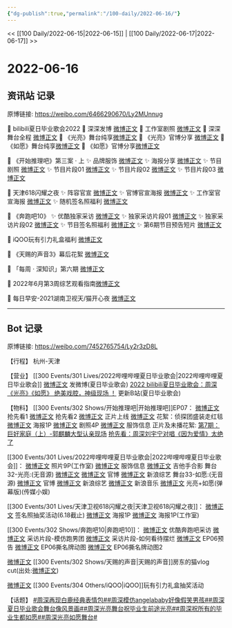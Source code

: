 ```yaml
---
{"dg-publish":true,"permalink":"/100-daily/2022-06-16/"}
---
```



<< [[100 Daily/2022-06-15\|2022-06-15]] | [[100 Daily/2022-06-17\|2022-06-17]] >>

# 2022-06-16

## 资讯站 记录

原博链接: https://weibo.com/6466290670/Ly2MUnnug

💫 bilibili夏日毕业歌会2022
🌿 深深发博 [微博正文](https://m.weibo.cn/6466290670/4781115565148051)
🌿 工作室剧照 [微博正文](https://m.weibo.cn/6466290670/4781074377605169)
🌿 深深舞台全程 [微博正文](https://m.weibo.cn/6466290670/4781104844248002)
🌿 《光亮》舞台纯享[微博正文](https://m.weibo.cn/6466290670/4781101858162937)
🌿 《光亮》官博分享 [微博正文](https://m.weibo.cn/6466290670/4781080483728193)
🌿 《如愿》舞台纯享[微博正文](https://m.weibo.cn/6466290670/4781091469398076)
🌿 《如愿》官博分享[微博正文](https://m.weibo.cn/6466290670/4781081263609977)

💫 《开始推理吧》第三案 · 上
✨ 品牌服饰 [微博正文](https://m.weibo.cn/6466290670/4780973382436218)
✨ 海报分享 [微博正文](https://m.weibo.cn/6466290670/4780926502961379)
✨ 节目剧照 [微博正文](https://m.weibo.cn/6466290670/4780932210362131)
✨ 节目片段01 [微博正文](https://m.weibo.cn/6466290670/4781112155178141)
✨ 节目片段02 [微博正文](https://m.weibo.cn/6466290670/4781043976504760)
✨ 节目片段03 [微博正文](https://m.weibo.cn/6466290670/4780927961533585)

💫 天津618闪耀之夜
✨ 阵容官宣 [微博正文](https://m.weibo.cn/6466290670/4781112968085987)
✨ 官博官宣海报 [微博正文](https://m.weibo.cn/6466290670/4780936779269017)
✨ 工作室官宣海报 [微博正文](https://m.weibo.cn/6466290670/4780930343898444)
✨ 随机签名照福利 [微博正文](https://m.weibo.cn/6466290670/4781032346227321)

💫 《奔跑吧10》
✨ 优酷独家采访 [微博正文](https://m.weibo.cn/6466290670/4780942659684369)
✨ 独家采访片段01 [微博正文](https://m.weibo.cn/6466290670/4780940902010204)
✨ 独家采访片段02 [微博正文](https://m.weibo.cn/6466290670/4780936145407015)
✨ 节目签名照福利 [微博正文](https://m.weibo.cn/6466290670/4780989912454100)
✨ 第6期节目预告短片 [微博正文](https://m.weibo.cn/6466290670/4780927202365953)

💫 iQOO玩有引力礼盒福利 [微博正文](https://m.weibo.cn/6466290670/4780996963337159)

💫 《天赐的声音3》幕后花絮 [微博正文](https://m.weibo.cn/6466290670/4780988749843464)

💫 「每周 · 深知识」第六期 [微博正文](https://m.weibo.cn/6466290670/4780958170222695)

💫 2022年6月第3周综艺观看指南[微博正文](https://m.weibo.cn/6466290670/4781061144579598)

💫 每日早安-2021湖南卫视天/猫开心夜 [微博正文](https://m.weibo.cn/6466290670/4780907087266015)

---
## Bot 记录

原博链接: https://weibo.com/7452765754/Ly2r3zD8L

【行程】
杭州-天津

【营业】
[[300 Events/301 Lives/2022哔哩哔哩夏日毕业歌会\|2022哔哩哔哩夏日毕业歌会]]
[微博正文](https://weibo.com/1736988591/Ly264umjV) 发微博(夏日毕业歌会)
[2022 bilibili夏日毕业歌会：周深《光亮》《如愿》 绝美戏腔，神级现场 ！](https://weibo.cn/sinaurl?u=https%3A%2F%2Fwww.bilibili.com%2Fbangumi%2Fplay%2Fep516463%2F) 更新B站(夏日毕业歌会)

【物料】
[[300 Events/302 Shows/开始推理吧\|开始推理吧]]EP07：
[微博正文](https://weibo.com/2162247381/LxNNFFyGc) 抢先看1
[微博正文](https://weibo.com/2162247381/LxNOWl5yo) 抢先看2
[微博正文](https://weibo.com/2162247381/Ly0he7wlA) 正片上线
[微博正文](https://weibo.com/2162247381/LxXh1kuFz) 花絮：侦探团盛装走红毯
[微博正文](https://weibo.com/2162247381/LxXevjjHM) 海报1P
[微博正文](https://weibo.com/2162247381/LxXoibnin) 剧照4P
[微博正文](https://weibo.com/7710473200/LxYlA6Gqy) 服饰信息
正片及未播花絮:
[第7期：巨好家庭（上）-郭麒麟大型认亲现场](https://weibo.cn/sinaurl?u=https%3A%2F%2Fm.v.qq.com%2Fplay.html%3Fcid%3Dmzc002003hn3xbd%26vid%3Dr0043wl1skd%26ptag%3Dv_qq_com%2523v.play.adaptor%25233%26n_version%3D2021)
[抢先看：周深刘宇宁对唱《因为爱情》太绝了](https://weibo.cn/sinaurl?u=https%3A%2F%2Fm.v.qq.com%2Fx%2Fm%2Fplay%3Fcid%3Dmzc002003hn3xbd%26vid%3Dp0043s12rvk%26ptag%3Dv_qq_com%2523v.play.adaptor%25233)

[[300 Events/301 Lives/2022哔哩哔哩夏日毕业歌会\|2022哔哩哔哩夏日毕业歌会]]：
[微博正文](https://weibo.com/7478855230/Ly14yu8dU) 照片9P(工作室)
[微博正文](https://m.weibo.cn/7710473200/4781123177547149) 服饰信息
[微博正文](https://m.weibo.cn/6083110602/4781125552052467) 吉他手合影
舞台32-光亮:(无音源)
[微博正文](https://weibo.com/1736988591/Ly264umjV)
[微博正文](https://weibo.com/6744306402/Ly1bIhKxi) 官博
[微博正文](https://weibo.com/1878335471/Ly1dAdhGi) 新浪综艺
舞台33-如愿:(无音源)
[微博正文](https://weibo.com/6744306402/Ly1dKdSjh) 官博
[微博正文](https://weibo.com/1878335471/Ly1f4Fkae) 新浪综艺
[微博正文](https://weibo.com/1266269835/Ly1hv70tk) 新浪音乐
[微博正文](https://weibo.com/2116890350/Ly1kJ5tCg) 光亮+如愿(弹幕版)(传媒小娱)

[[300 Events/301 Lives/天津卫视618闪耀之夜\|天津卫视618闪耀之夜]]：
[微博正文](https://weibo.com/1905859287/LxX8384Zc) 签名照抽奖活动(6.18截止)
[微博正文](https://weibo.com/1905859287/LxXpveEsd) 海报1P
[微博正文](https://weibo.com/7478855230/LxXk1u0Tb) 海报1P(工作室)

[[300 Events/302 Shows/奔跑吧10\|奔跑吧10]]：
[微博正文](https://weibo.com/1642904381/LxXuny1xI) 优酷奔跑吧采访
[微博正文](https://weibo.com/1642904381/LxXwp5XHk) 采访片段-模仿跑男团
[微博正文](https://weibo.com/1642904381/LxXyr25Mn) 采访片段-如何看待摆烂
[微博正文](https://weibo.com/5242381821/LxXgegjdx) EP06预告
[微博正文](https://weibo.com/5242381821/LxXBN2z8p) EP06撕名牌动图
[微博正文](https://weibo.com/5242381821/LxXEema1e) EP06撕名牌动图2

[微博正文](https://weibo.com/6466290670/LxYT0FiJy) [[300 Events/302 Shows/天赐的声音\|天赐的声音]]房东的猫vlog cut(出处:[微博正文](https://weibo.com/3908615569/LuEMGwsOR))

[微博正文](https://weibo.com/6960161079/LxXee6ExA) [[300 Events/304 Others/iQOO\|iQOO]]玩有引力礼盒抽奖活动

【话题】
[#周深再现白鹿经典表情包#](https://s.weibo.com/weibo?q=%23%E5%91%A8%E6%B7%B1%E5%86%8D%E7%8E%B0%E7%99%BD%E9%B9%BF%E7%BB%8F%E5%85%B8%E8%A1%A8%E6%83%85%E5%8C%85%23)[#周深模仿angelababy好像假笑男孩#](https://s.weibo.com/weibo?q=%23%E5%91%A8%E6%B7%B1%E6%A8%A1%E4%BB%BFangelababy%E5%A5%BD%E5%83%8F%E5%81%87%E7%AC%91%E7%94%B7%E5%AD%A9%23)[#周深夏日毕业歌会舞台像风景画#](https://s.weibo.com/weibo?q=%23%E5%91%A8%E6%B7%B1%E5%A4%8F%E6%97%A5%E6%AF%95%E4%B8%9A%E6%AD%8C%E4%BC%9A%E8%88%9E%E5%8F%B0%E5%83%8F%E9%A3%8E%E6%99%AF%E7%94%BB%23)[#周深光亮舞台祝毕业生前途光亮#](https://s.weibo.com/weibo?q=%23%E5%91%A8%E6%B7%B1%E5%85%89%E4%BA%AE%E8%88%9E%E5%8F%B0%E7%A5%9D%E6%AF%95%E4%B8%9A%E7%94%9F%E5%89%8D%E9%80%94%E5%85%89%E4%BA%AE%23)[#周深祝所有的毕业生都如愿#](https://s.weibo.com/weibo?q=%23%E5%91%A8%E6%B7%B1%E7%A5%9D%E6%89%80%E6%9C%89%E7%9A%84%E6%AF%95%E4%B8%9A%E7%94%9F%E9%83%BD%E5%A6%82%E6%84%BF%23)[#周深光亮如愿舞台#](https://s.weibo.com/weibo?q=%23%E5%91%A8%E6%B7%B1%E5%85%89%E4%BA%AE%E5%A6%82%E6%84%BF%E8%88%9E%E5%8F%B0%23)
